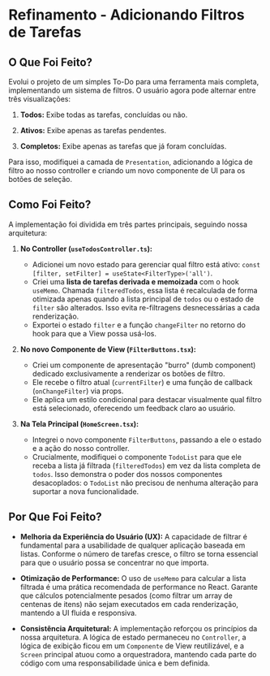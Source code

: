 # Refinamento - Adicionando Filtros de Tarefas

## O Que Foi Feito?

Evolui o projeto de um simples To-Do para uma ferramenta mais completa, implementando um sistema de filtros. O usuário agora pode alternar entre três visualizações:

1. **Todos:** Exibe todas as tarefas, concluídas ou não.

2. **Ativos:** Exibe apenas as tarefas pendentes.

3. **Completos:** Exibe apenas as tarefas que já foram concluídas.

Para isso, modifiquei a camada de `Presentation`, adicionando a lógica de filtro ao nosso controller e criando um novo componente de UI para os botões de seleção.

## Como Foi Feito?

A implementação foi dividida em três partes principais, seguindo nossa arquitetura:

1. **No Controller (`useTodosController.ts`):**
    - Adicionei um novo estado para gerenciar qual filtro está ativo: `const [filter, setFilter] = useState<FilterType>('all')`.
    - Criei uma **lista de tarefas derivada e memoizada** com o hook `useMemo`. Chamada `filteredTodos`, essa lista é recalculada de forma otimizada apenas quando a lista principal de `todos` ou o estado de `filter` são alterados. Isso evita re-filtragens desnecessárias a cada renderização.
    - Exportei o estado `filter` e a função `changeFilter` no retorno do hook para que a View possa usá-los.

2. **No novo Componente de View (`FilterButtons.tsx`):**
    - Criei um componente de apresentação "burro" (dumb component) dedicado exclusivamente a renderizar os botões de filtro.
    - Ele recebe o filtro atual (`currentFilter`) e uma função de callback (`onChangeFilter`) via props.
    - Ele aplica um estilo condicional para destacar visualmente qual filtro está selecionado, oferecendo um feedback claro ao usuário.

3. **Na Tela Principal (`HomeScreen.tsx`):**
    - Integrei o novo componente `FilterButtons`, passando a ele o estado e a ação do nosso controller.
    - Crucialmente, modifiquei o componente `TodoList` para que ele receba a lista já filtrada (`filteredTodos`) em vez da lista completa de `todos`. Isso demonstra o poder dos nossos componentes desacoplados: o `TodoList` não precisou de nenhuma alteração para suportar a nova funcionalidade.

## Por Que Foi Feito?

- **Melhoria da Experiência do Usuário (UX):** A capacidade de filtrar é fundamental para a usabilidade de qualquer aplicação baseada em listas. Conforme o número de tarefas cresce, o filtro se torna essencial para que o usuário possa se concentrar no que importa.

- **Otimização de Performance:** O uso de `useMemo` para calcular a lista filtrada é uma prática recomendada de performance no React. Garante que cálculos potencialmente pesados (como filtrar um array de centenas de itens) não sejam executados em cada renderização, mantendo a UI fluida e responsiva.

- **Consistência Arquitetural:** A implementação reforçou os princípios da nossa arquitetura. A lógica de estado permaneceu no `Controller`, a lógica de exibição ficou em um `Componente` de View reutilizável, e a `Screen` principal atuou como a orquestradora, mantendo cada parte do código com uma responsabilidade única e bem definida.
